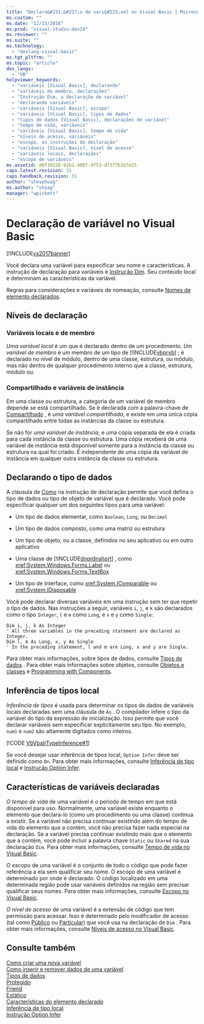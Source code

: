 ```yaml
---
title: "Declara&#231;&#227;o de vari&#225;vel no Visual Basic | Microsoft Docs"
ms.custom: ""
ms.date: "12/15/2016"
ms.prod: "visual-studio-dev14"
ms.reviewer: ""
ms.suite: ""
ms.technology: 
  - "devlang-visual-basic"
ms.tgt_pltfrm: ""
ms.topic: "article"
dev_langs: 
  - "VB"
helpviewer_keywords: 
  - "variáveis [Visual Basic], declarando"
  - "variáveis de membro, declarações"
  - "Instrução Dim, a declaração de variável"
  - "declarando variáveis"
  - "variáveis [Visual Basic], escopo"
  - "variáveis [Visual Basic], tipos de dados"
  - "tipos de dados [Visual Basic], declarações de variável"
  - "tempo de vida, variáveis"
  - "variáveis [Visual Basic], tempo de vida"
  - "níveis de acesso, variáveis"
  - "escopo, as instruções de declaração"
  - "variáveis [Visual Basic], nível de acesso"
  - "variáveis locais, declarações"
  - "escopo de variáveis"
ms.assetid: d8f10226-92b1-480f-9f53-df377b2d7e15
caps.latest.revision: 31
caps.handback.revision: 31
author: "stevehoag"
ms.author: "shoag"
manager: "wpickett"
---
```

# Declara&#231;&#227;o de vari&#225;vel no Visual Basic
[!INCLUDE[vs2017banner](../../../../csharp/includes/vs2017banner.md)]

Você declara uma variável para especificar seu nome e características.  A instrução de declaração para variáveis é [Instrução Dim](../../../../visual-basic/language-reference/statements/dim-statement.md).  Seu conteúdo local e determinam as características da variável.  
  
 Regras para considerações e variáveis de nomeação, consulte [Nomes de elemento declarados](../../../../visual-basic/programming-guide/language-features/declared-elements/declared-element-names.md).  
  
## Níveis de declaração  
  
### Variáveis locais e de membro  
 *Uma variável local* é um que é declarado dentro de um procedimento.  *Um variável de membro* é um membro de um tipo de [!INCLUDE[vbprvb](../../../../csharp/programming-guide/concepts/linq/includes/vbprvb_md.md)] ; é declarado no nível de módulo, dentro de uma classe, estrutura, ou módulo, mas não dentro de qualquer procedimento interno que a classe, estrutura, módulo ou.  
  
### Compartilhado e variáveis de instância  
 Em uma classe ou estrutura, a categoria de um variável de membro depende se está compartilhado.  Se é declarada com a palavra\-chave de [Compartilhado](../../../../visual-basic/language-reference/modifiers/shared.md) , é *uma variável compartilhada*, e existe em uma única cópia compartilhado entre todas as instâncias da classe ou estrutura.  
  
 Se não for *uma variável de instância*, e uma cópia separada de ela é criada para cada instância da classe ou estrutura.  Uma cópia receberá de uma variável de instância está disponível somente para a instância da classe ou estrutura na qual foi criado.  É independente de uma cópia da variável de instância em qualquer outra instância da classe ou estrutura.  
  
## Declarando o tipo de dados  
 A cláusula de [Como](../../../../visual-basic/language-reference/statements/as-clause.md) na instrução de declaração permite que você defina o tipo de dados ou tipo de objeto de variável que é declarado.  Você pode especificar qualquer um dos seguintes tipos para uma variável:  
  
-   Um tipo de dados elementar, como `Boolean`, `Long`, ou `Decimal`  
  
-   Um tipo de dados composto, como uma matriz ou estrutura  
  
-   Um tipo de objeto, ou a classe, definidos no seu aplicativo ou em outro aplicativo  
  
-   Uma classe de [!INCLUDE[dnprdnshort](../../../../csharp/getting-started/includes/dnprdnshort_md.md)] , como <xref:System.Windows.Forms.Label> ou <xref:System.Windows.Forms.TextBox>  
  
-   Um tipo de interface, como <xref:System.IComparable> ou <xref:System.IDisposable>  
  
 Você pode declarar diversas variáveis em uma instrução sem ter que repetir o tipo de dados.  Nas instruções a seguir, variáveis `i`, `j`, e `k` são declarados como o tipo `Integer`, `l` e `m` como `Long`, e `x` e `y` como `Single`:  
  
```  
Dim i, j, k As Integer  
' All three variables in the preceding statement are declared as Integer.  
Dim l, m As Long, x, y As Single  
' In the preceding statement, l and m are Long, x and y are Single.  
```  
  
 Para obter mais informações, sobre tipos de dados, consulte [Tipos de dados](../../../../visual-basic/programming-guide/language-features/data-types/index.md) .  Para obter mais informações sobre objetos, consulte [Objetos e classes](../../../../visual-basic/programming-guide/language-features/objects-and-classes/index.md) e [Programming with Components](../Topic/Programming%20with%20Components.md).  
  
## Inferência de tipos local  
 *Inferência de tipos* é usada para determinar os tipos de dados de variáveis locais declaradas sem uma cláusula de `As` .  O compilador infere o tipo da variável do tipo da expressão de inicialização.  Isso permite que você declarar variáveis sem especificar explicitamente seu tipo.  No exemplo, `num1` e `num2` são altamente digitados como inteiros.  
  
 [!CODE [VbVbalrTypeInference#1](../CodeSnippet/VS_Snippets_VBCSharp/VbVbalrTypeInference#1)]  
  
 Se você desejar usar inferência de tipos local, `Option Infer` deve ser definido como `On`.  Para obter mais informações, consulte [Inferência de tipo local](../../../../visual-basic/programming-guide/language-features/variables/local-type-inference.md) e [Instrução Option Infer](../../../../visual-basic/language-reference/statements/option-infer-statement.md).  
  
## Características de variáveis declaradas  
 *O tempo de vida* de uma variável é o período de tempo em que está disponível para uso.  Normalmente, uma variável existe enquanto o elemento que declara\-lo \(como um procedimento ou uma classe\) continua a existir.  Se a variável não precisa continuar existindo além do tempo de vida do elemento que a contém, você não precisa fazer nada especial na declaração.  Se a variável precisa continuar existindo mais que o elemento que a contém, você pode incluir a palavra chave `Static` ou `Shared` na sua declaração `Dim`.  Para obter mais informações, consulte [Tempo de vida no Visual Basic](../../../../visual-basic/programming-guide/language-features/declared-elements/lifetime.md).  
  
 *O escopo* de uma variável é o conjunto de todo o código que pode fazer referência a ela sem qualificar seu nome.  O escopo de uma variável é determinado por onde é declarado.  O código localizado em uma determinada região pode usar variáveis definidos na região sem precisar qualificar seus nomes.  Para obter mais informações, consulte [Escopo no Visual Basic](../../../../visual-basic/programming-guide/language-features/declared-elements/scope.md).  
  
 *O nível de acesso* de uma variável é a extensão de código que tem permissão para acessar.  Isso é determinado pelo modificador de acesso \(tal como [Público](../../../../visual-basic/language-reference/modifiers/public.md) ou [Particular](../../../../visual-basic/language-reference/modifiers/private.md)\) que você usa na declaração de `Dim` .  Para obter mais informações, consulte [Níveis de acesso no Visual Basic](../../../../visual-basic/programming-guide/language-features/declared-elements/access-levels.md).  
  
## Consulte também  
 [Como criar uma nova variável](../../../../visual-basic/programming-guide/language-features/variables/how-to-create-a-new-variable.md)   
 [Como inserir e remover dados de uma variável](../Topic/How%20to:%20Move%20Data%20Into%20and%20Out%20of%20a%20Variable%20\(Visual%20Basic\).md)   
 [Tipos de dados](../../../../visual-basic/language-reference/data-types/data-type-summary.md)   
 [Protegido](../../../../visual-basic/language-reference/modifiers/protected.md)   
 [Friend](../../../../visual-basic/language-reference/modifiers/friend.md)   
 [Estático](../../../../visual-basic/language-reference/modifiers/static.md)   
 [Características do elemento declarado](../../../../visual-basic/programming-guide/language-features/declared-elements/declared-element-characteristics.md)   
 [Inferência de tipo local](../../../../visual-basic/programming-guide/language-features/variables/local-type-inference.md)   
 [Instrução Option Infer](../../../../visual-basic/language-reference/statements/option-infer-statement.md)